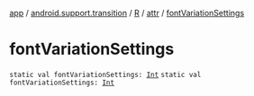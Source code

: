 [app](../../../index.md) / [android.support.transition](../../index.md) / [R](../index.md) / [attr](index.md) / [fontVariationSettings](./font-variation-settings.md)

# fontVariationSettings

`static val fontVariationSettings: `[`Int`](https://kotlinlang.org/api/latest/jvm/stdlib/kotlin/-int/index.html)
`static val fontVariationSettings: `[`Int`](https://kotlinlang.org/api/latest/jvm/stdlib/kotlin/-int/index.html)